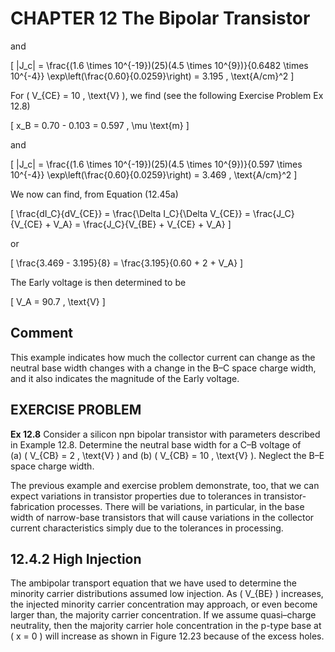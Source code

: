 # CHAPTER 12 The Bipolar Transistor

and

\[
|J_c| = \frac{(1.6 \times 10^{-19})(25)(4.5 \times 10^{9})}{0.6482 \times 10^{-4}} \exp\left(\frac{0.60}{0.0259}\right) = 3.195 \, \text{A/cm}^2
\]

For \( V_{CE} = 10 \, \text{V} \), we find (see the following Exercise Problem Ex 12.8)

\[
x_B = 0.70 - 0.103 = 0.597 \, \mu \text{m}
\]

and

\[
|J_c| = \frac{(1.6 \times 10^{-19})(25)(4.5 \times 10^{9})}{0.597 \times 10^{-4}} \exp\left(\frac{0.60}{0.0259}\right) = 3.469 \, \text{A/cm}^2
\]

We now can find, from Equation (12.45a)

\[
\frac{dI_C}{dV_{CE}} = \frac{\Delta I_C}{\Delta V_{CE}} = \frac{J_C}{V_{CE} + V_A} = \frac{J_C}{V_{BE} + V_{CE} + V_A}
\]

or

\[
\frac{3.469 - 3.195}{8} = \frac{3.195}{0.60 + 2 + V_A}
\]

The Early voltage is then determined to be

\[
V_A = 90.7 \, \text{V}
\]

## Comment

This example indicates how much the collector current can change as the neutral base width changes with a change in the B–C space charge width, and it also indicates the magnitude of the Early voltage.

## EXERCISE PROBLEM

**Ex 12.8** Consider a silicon npn bipolar transistor with parameters described in Example 12.8. Determine the neutral base width for a C–B voltage of  
(a) \( V_{CB} = 2 \, \text{V} \) and (b) \( V_{CB} = 10 \, \text{V} \). Neglect the B–E space charge width.

The previous example and exercise problem demonstrate, too, that we can expect variations in transistor properties due to tolerances in transistor-fabrication processes. There will be variations, in particular, in the base width of narrow-base transistors that will cause variations in the collector current characteristics simply due to the tolerances in processing.

## 12.4.2 High Injection

The ambipolar transport equation that we have used to determine the minority carrier distributions assumed low injection. As \( V_{BE} \) increases, the injected minority carrier concentration may approach, or even become larger than, the majority carrier concentration. If we assume quasi–charge neutrality, then the majority carrier hole concentration in the p-type base at \( x = 0 \) will increase as shown in Figure 12.23 because of the excess holes.
